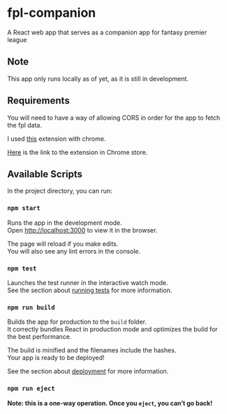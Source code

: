 # fpl-companion
A React web app that serves as a companion app for fantasy premier league



## Note
This app only runs locally as of yet, as it is still in development.



## Requirements
You will need to have a way of allowing CORS in order for the app to fetch the fpl data.

I used [this](https://mybrowseraddon.com/access-control-allow-origin.html) extension with chrome.

[Here](https://chrome.google.com/webstore/detail/allow-cors-access-control/lhobafahddgcelffkeicbaginigeejlf) is the link to the extension in Chrome store.


## Available Scripts

In the project directory, you can run:

### `npm start`

Runs the app in the development mode.<br />
Open [http://localhost:3000](http://localhost:3000) to view it in the browser.

The page will reload if you make edits.<br />
You will also see any lint errors in the console.

### `npm test`

Launches the test runner in the interactive watch mode.<br />
See the section about [running tests](https://facebook.github.io/create-react-app/docs/running-tests) for more information.

### `npm run build`

Builds the app for production to the `build` folder.<br />
It correctly bundles React in production mode and optimizes the build for the best performance.

The build is minified and the filenames include the hashes.<br />
Your app is ready to be deployed!

See the section about [deployment](https://facebook.github.io/create-react-app/docs/deployment) for more information.

### `npm run eject`

**Note: this is a one-way operation. Once you `eject`, you can’t go back!**



